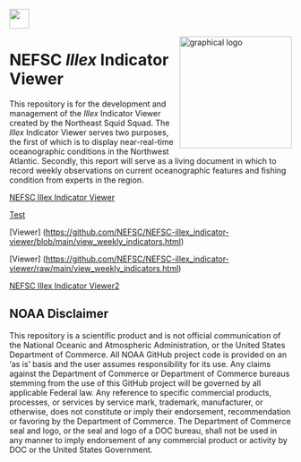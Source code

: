 <a align="left" href="https://github.com/Openscapes/2021-noaa-nmfs"><img src="https://github.githubassets.com/images/modules/logos_page/GitHub-Mark.png" width="35px"></a>

<img src="https://github.com/khyde/SquidSquad/blob/main/images/SquidSquadV1.png?raw=true" alt="graphical logo" width=200 height=200 align="right">

# NEFSC *Illex* Indicator Viewer
This repository is for the development and management of the *Illex* Indicator Viewer created by the Northeast Squid Squad. The *Illex* Indicator Viewer serves two purposes, the first of which is to display near-real-time oceanographic conditions in the Northwest Atlantic. Secondly, this report will serve as a living document in which to record weekly observations on current oceanographic features and fishing condition from experts in the region.  


<a href="https://nefsc.github.io/NEFSC/NEFSC-illex_indicator-viewer/view_weekly_indicators.html" target="_blank"> NEFSC Illex Indicator Viewer </a>

<a href="https://ssalois1.github.io/preliminary_results/index.html" target="_blank"> Test </a>

[Viewer] (https://github.com/NEFSC/NEFSC-illex_indicator-viewer/blob/main/view_weekly_indicators.html)

[Viewer] (https://github.com/NEFSC/NEFSC-illex_indicator-viewer/raw/main/view_weekly_indicators.html)

<a href="https://nefsc.github.io/NEFSC-illex_indicator_viewer/view_weekly_indicators.html" target="_blank"> NEFSC Illex Indicator Viewer2 </a>


## NOAA Disclaimer
This repository is a scientific product and is not official communication of the National Oceanic and Atmospheric Administration, or the United States Department of Commerce. All NOAA GitHub project code is provided on an ‘as is’ basis and the user assumes responsibility for its use. Any claims against the Department of Commerce or Department of Commerce bureaus stemming from the use of this GitHub project will be governed by all applicable Federal law. Any reference to specific commercial products, processes, or services by service mark, trademark, manufacturer, or otherwise, does not constitute or imply their endorsement, recommendation or favoring by the Department of Commerce. The Department of Commerce seal and logo, or the seal and logo of a DOC bureau, shall not be used in any manner to imply endorsement of any commercial product or activity by DOC or the United States Government.
